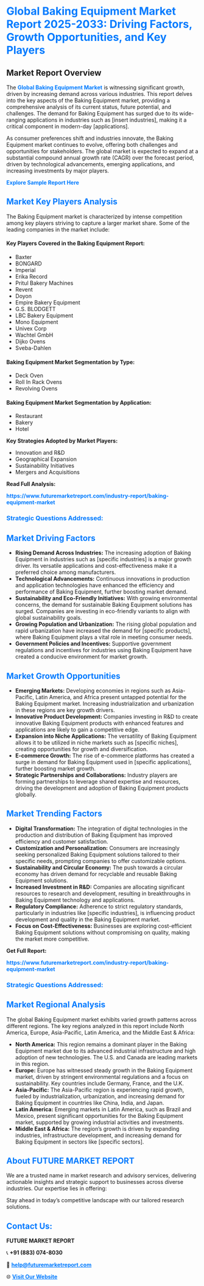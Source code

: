 <h1 style="color: #007BFF;">Global Baking Equipment Market Report 2025-2033: Driving Factors, Growth Opportunities, and Key Players</h1>

<section id="overview">
<h2>Market Report Overview</h2>
<p>The <a href="https://www.futuremarketreport.com/industry-report/baking-equipment-market" style="color: #007BFF; text-decoration: none;"><strong>Global Baking Equipment Market</strong></a> is witnessing significant growth, driven by increasing demand across various industries. This report delves into the key aspects of the Baking Equipment market, providing a comprehensive analysis of its current status, future potential, and challenges. The demand for Baking Equipment has surged due to its wide-ranging applications in industries such as [insert industries], making it a critical component in modern-day [applications].</p>
<p>As consumer preferences shift and industries innovate, the Baking Equipment market continues to evolve, offering both challenges and opportunities for stakeholders. The global market is expected to expand at a substantial compound annual growth rate (CAGR) over the forecast period, driven by technological advancements, emerging applications, and increasing investments by major players.</p>
</section>

<section id="overview">
<p><a href="https://www.futuremarketreport.com/request-sample/reportId=44082" style="color: #007BFF; text-decoration: none;"><strong>Explore Sample Report Here</strong></a></p>
</section>

<section id="key-players">
<h2 style="color: #007BFF;">Market Key Players Analysis</h2>
<p>The Baking Equipment market is characterized by intense competition among key players striving to capture a larger market share. Some of the leading companies in the market include:</p>
<h4>Key Players Covered in the Baking Equipment Report:</h4>
<ul><li>Baxter</li><li>BONGARD</li><li>Imperial</li><li>Erika Record</li><li>Pritul Bakery Machines</li><li>Revent</li><li>Doyon</li><li>Empire Bakery Equipment</li><li>G.S. BLODGETT</li><li>LBC Bakery Equipment</li><li>Mono Equipment</li><li>Univex Corp</li><li>Wachtel GmbH</li><li>Dijko Ovens</li><li>Sveba-Dahlen</li></ul>
<h4>Baking Equipment Market Segmentation by Type:</h4>
<ul><li>Deck Oven</li><li>Roll In Rack Ovens</li><li>Revolving Ovens</li></ul>

<h4>Baking Equipment Market Segmentation by Application:</h4>
<ul><li>Restaurant</li><li>Bakery</li><li>Hotel</li></ul>
<p><strong>Key Strategies Adopted by Market Players:</strong></p>
<ul>
<li>Innovation and R&D</li>
<li>Geographical Expansion</li>
<li>Sustainability Initiatives</li>
<li>Mergers and Acquisitions</li>
</ul>
</section>

<section>
<p><strong>Read Full Analysis: </strong></p><a href="https://www.futuremarketreport.com/industry-report/baking-equipment-market" style="color: #007BFF; text-decoration: none;"><strong>https://www.futuremarketreport.com/industry-report/baking-equipment-market</strong></a>
<h3 style="color: #007BFF;">Strategic Questions Addressed:</h3>
</section>

<section id="driving-factors">
<h2 style="color: #007BFF;">Market Driving Factors</h2>
<ul>
<li><strong>Rising Demand Across Industries:</strong> The increasing adoption of Baking Equipment in industries such as [specific industries] is a major growth driver. Its versatile applications and cost-effectiveness make it a preferred choice among manufacturers.</li>
<li><strong>Technological Advancements:</strong> Continuous innovations in production and application technologies have enhanced the efficiency and performance of Baking Equipment, further boosting market demand.</li>
<li><strong>Sustainability and Eco-Friendly Initiatives:</strong> With growing environmental concerns, the demand for sustainable Baking Equipment solutions has surged. Companies are investing in eco-friendly variants to align with global sustainability goals.</li>
<li><strong>Growing Population and Urbanization:</strong> The rising global population and rapid urbanization have increased the demand for [specific products], where Baking Equipment plays a vital role in meeting consumer needs.</li>
<li><strong>Government Policies and Incentives:</strong> Supportive government regulations and incentives for industries using Baking Equipment have created a conducive environment for market growth.</li>
</ul>
</section>

<section id="growth-opportunities">
<h2 style="color: #007BFF;">Market Growth Opportunities</h2>
<ul>
<li><strong>Emerging Markets:</strong> Developing economies in regions such as Asia-Pacific, Latin America, and Africa present untapped potential for the Baking Equipment market. Increasing industrialization and urbanization in these regions are key growth drivers.</li>
<li><strong>Innovative Product Development:</strong> Companies investing in R&D to create innovative Baking Equipment products with enhanced features and applications are likely to gain a competitive edge.</li>
<li><strong>Expansion into Niche Applications:</strong> The versatility of Baking Equipment allows it to be utilized in niche markets such as [specific niches], creating opportunities for growth and diversification.</li>
<li><strong>E-commerce Growth:</strong> The rise of e-commerce platforms has created a surge in demand for Baking Equipment used in [specific applications], further boosting market growth.</li>
<li><strong>Strategic Partnerships and Collaborations:</strong> Industry players are forming partnerships to leverage shared expertise and resources, driving the development and adoption of Baking Equipment products globally.</li>
</ul>
</section>

<section id="trending-factors">
<h2 style="color: #007BFF;">Market Trending Factors</h2>
<ul>
<li><strong>Digital Transformation:</strong> The integration of digital technologies in the production and distribution of Baking Equipment has improved efficiency and customer satisfaction.</li>
<li><strong>Customization and Personalization:</strong> Consumers are increasingly seeking personalized Baking Equipment solutions tailored to their specific needs, prompting companies to offer customizable options.</li>
<li><strong>Sustainability and Circular Economy:</strong> The push towards a circular economy has driven demand for recyclable and reusable Baking Equipment solutions.</li>
<li><strong>Increased Investment in R&D:</strong> Companies are allocating significant resources to research and development, resulting in breakthroughs in Baking Equipment technology and applications.</li>
<li><strong>Regulatory Compliance:</strong> Adherence to strict regulatory standards, particularly in industries like [specific industries], is influencing product development and quality in the Baking Equipment market.</li>
<li><strong>Focus on Cost-Effectiveness:</strong> Businesses are exploring cost-efficient Baking Equipment solutions without compromising on quality, making the market more competitive.</li>
</ul>
</section>

<section>
<p><strong>Get Full Report: </strong></p><a href="https://www.futuremarketreport.com/industry-report/baking-equipment-market" style="color: #007BFF; text-decoration: none;"><strong>https://www.futuremarketreport.com/industry-report/baking-equipment-market</strong></a>
<h3 style="color: #007BFF;">Strategic Questions Addressed:</h3>
</section>


<section id="regional-analysis">
<h2 style="color: #007BFF;">Market Regional Analysis</h2>
<p>The global Baking Equipment market exhibits varied growth patterns across different regions. The key regions analyzed in this report include North America, Europe, Asia-Pacific, Latin America, and the Middle East & Africa:</p>
<ul>
<li><strong>North America:</strong> This region remains a dominant player in the Baking Equipment market due to its advanced industrial infrastructure and high adoption of new technologies. The U.S. and Canada are leading markets in this region.</li>
<li><strong>Europe:</strong> Europe has witnessed steady growth in the Baking Equipment market, driven by stringent environmental regulations and a focus on sustainability. Key countries include Germany, France, and the U.K.</li>
<li><strong>Asia-Pacific:</strong> The Asia-Pacific region is experiencing rapid growth, fueled by industrialization, urbanization, and increasing demand for Baking Equipment in countries like China, India, and Japan.</li>
<li><strong>Latin America:</strong> Emerging markets in Latin America, such as Brazil and Mexico, present significant opportunities for the Baking Equipment market, supported by growing industrial activities and investments.</li>
<li><strong>Middle East & Africa:</strong> The region’s growth is driven by expanding industries, infrastructure development, and increasing demand for Baking Equipment in sectors like [specific sectors].</li>
</ul>
</section>

<footer>
<h2 style="color: #007BFF;">About FUTURE MARKET REPORT</h2>
<p>We are a trusted name in market research and advisory services, delivering actionable insights and strategic support to businesses across diverse industries. Our expertise lies in offering:</p>

<p>Stay ahead in today’s competitive landscape with our tailored research solutions.</p>

<h2 style="color: #007BFF;">Contact Us:</h2>
<p><strong>FUTURE MARKET REPORT</strong></p>
<p>📞 <strong>+91 (883) 074-8030</strong></p>
<p>📧 <strong><a href="mailto:help@futuremarketreport.com" style="color: #007BFF;">help@futuremarketreport.com</a></strong></p>
<p>🌐 <strong><a href="https://www.futuremarketreport.com/" style="color: #007BFF;">Visit Our Website</a></strong></p>
</footer>